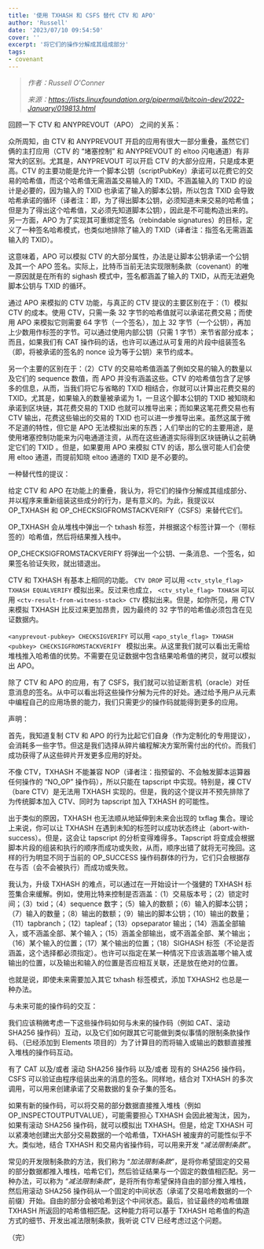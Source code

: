 ```yaml
---
title: '使用 TXHASH 和 CSFS 替代 CTV 和 APO'
author: 'Russell'
date: '2023/07/10 09:54:50'
cover: ''
excerpt: '将它们的操作分解成其组成部分'
tags:
- covenant
---
```



> *作者：Russell O'Conner*
> 
> *来源：<https://lists.linuxfoundation.org/pipermail/bitcoin-dev/2022-January/019813.html>*



回顾一下 CTV 和 ANYPREVOUT（APO） 之间的关系：

众所周知，由 CTV 和 ANYPREVOUT 开启的应用有很大一部分重叠，虽然它们俩的主打应用（CTV 的 “堵塞控制” 和 ANYPREVOUT 的 eltoo 闪电通道）有非常大的区别。尤其是，ANYPREVOUT 可以开启 CTV 的大部分应用，只是成本更高。CTV 的主要功能是允许一个脚本公钥（scriptPubKey）承诺可以花费它的交易的哈希值，而这个哈希值无需涵盖交易输入的 TXID。不涵盖输入的 TXID 的设计是必要的，因为输入的 TXID 也承诺了输入的脚本公钥，所以包含 TXID 会导致哈希承诺的循环（译者注：即，为了得出脚本公钥，必须知道未来交易的哈希值；但是为了得出这个哈希值，又必须先知道脚本公钥），因此是不可能构造出来的。另一方面，APO 为了实现其可重绑定签名（rebindable signatures）的目标，定义了一种签名哈希模式，也类似地排除了输入的 TXID（译者注：指签名无需涵盖输入的 TXID）。

这意味着，APO 可以模拟 CTV 的大部分属性，办法是让脚本公钥承诺一个公钥及其一个 APO 签名。实际上，比特币当前无法实现限制条款（covenant）的唯一原因就是在所有的 sighash 模式中，签名都涵盖了输入的 TXID，从而无法避免脚本公钥与 TXID 的循环。

通过 APO 来模拟的 CTV 功能，与真正的 CTV 提议的主要区别在于：（1）模拟 CTV 的成本。使用 CTV，只需一条 32 字节的哈希值就可以承诺花费交易；而使用 APO 来模拟它则需要 64 字节（一个签名），加上 32 字节（一个公钥），再加上少数用作标签的字节。可以通过使用内部公钥（只需 1 字节）来节省部分成本；而且，如果我们有 CAT 操作码的话，也许可以通过从可复用的片段中组装签名（即，将被承诺的签名的 nonce 设为等于公钥）来节约成本。

另一个主要的区别在于：（2）CTV 的交易哈希值涵盖了例如交易的输入的数量以及它们的 sequence 数值，而 APO 并没有涵盖这些。CTV 的哈希值包含了足够多的信息，从而，当我们将它与省略的 TXID 相结合，你就可以计算出花费交易的 TXID。尤其是，如果输入的数量被承诺为 1，一旦这个脚本公钥的 TXID 被知晓和承诺到区块链，其花费交易的 TXID 也就可以推导出来；而如果这笔花费交易也有 CTV 输出，花费这些输出的交易的 TXID 也可以进一步推导出来。虽然这属于微不足道的特性，但它是 APO 无法模拟出来的东西；人们举出的它的主要用途，是使用堵塞控制功能来为闪电通道注资，从而在这些通道实际得到区块链确认之前确定它们的 TXID 。但是，如果要用 APO 来模拟 CTV 的话，那么很可能人们会使用 eltoo 通道，而提前知晓 eltoo 通道的 TXID 是不必要的。

一种替代性的提议：

给定 CTV 和 APO 在功能上的重叠，我认为，将它们的操作分解成其组成部分、并以程序来重新组装这些成分的行为，是有意义的。为此，我提议以 OP_TXHASH 和 OP_CHECKSIGFROMSTACKVERIFY（CSFS）来替代它们。

OP_TXHASH 会从堆栈中弹出一个 txhash 标签，并根据这个标签计算一个（带标签的）哈希值，然后将结果推入栈中。

OP_CHECKSIGFROMSTACKVERIFY 将弹出一个公钥、一条消息、一个签名，如果签名验证失败，就出错退出。

CTV 和 TXHASH 有基本上相同的功能。 `CTV DROP` 可以用  `<ctv_style_flag> TXHASH EQUALVERIFY`  模拟出来。反过来也成立， `<ctv_style_flag> TXHASH`  可以用  `<ctv-result-from-witness-stack> CTV` 模拟出来。但是，如你所见，用 CTV 来模拟 TXHASH 比反过来更加昂贵，因为最终的 32 字节的哈希值必须包含在见证数据内。

 `<anyprevout-pubkey> CHECKSIGVERIFY` 可以用  `<apo_style_flag> TXHASH <pubkey> CHECKSIGFROMSTACKVERIFY ` 模拟出来。从这里我们就可以看出无需给堆栈推入哈希值的优势。不需要在见证数据中包含结果哈希值的拷贝，就可以模拟出 APO。

除了 CTV 和 APO 的应用，有了 CSFS，我们就可以验证断言机（oracle）对任意消息的签名。从中可以看出将这些操作分解为元件的好处。通过给予用户从元素中编程自己的应用场景的能力，我们只需更少的操作码就能得到更多的应用。

声明：

首先，我知道复制 CTV 和 APO 的行为比起它们自身（作为定制化的专用提议），会消耗多一些字节。但这是我们选择从碎片编程解决方案所需付出的代价。而我们成功获得了从这些碎片开发更多应用的好处。

不像 CTV，TXHASH 不能兼容 NOP（译者注：指预留的、不会触发脚本运算器任何操作的 “NO_OP” 操作码），所以只能在 tapscript 中实现。特别是，裸 CTV（bare CTV）是无法用 TXHASH 实现的。但是，我的这个提议并不预先排除了为传统脚本加入 CTV、同时为 tapscript 加入 TXHASH 的可能性。

出于类似的原因，TXHASH 也无法顺从地延伸到未来会出现的 txflag 集合。理论上来说，你可以让 TXHASH 在遇到未知的标签时以成功状态终止（abort-with-success）。但是，这会让 tapscript 的分析变得难得多。Tapscript 将变成会根据脚本片段的组装和执行的顺序而成功或失败，从而，顺序出错了就将无可挽回。这样的行为明显不同于当前的 OP_SUCCESS 操作码群体的行为，它们只会根据存在与否（会不会被执行）而成功或失败。

我认为，升级 TXHASH 的难点，可以通过在一开始设计一个强健的 TXHASH 标签集合来缓解。例如，使用比特来控制是否涵盖：（1）交易版本号；（2）锁定时间；（3）txid；（4）sequence 数字；（5）输入的数额；（6）输入的脚本公钥；（7）输入的数量；（8）输出的数额；（9）输出的脚本公钥；（10）输出的数量；（11）tapbranch；（12）tapleaf；（13）opseparator 输出；（14）涵盖全部输入，或不涵盖全部、某个输入；（15）涵盖全部输出，或不涵盖全部、某个输出；（16）某个输入的位置；（17）某个输出的位置；（18）SIGHASH 标签（不论是否涵盖，这个选择都必须指定）。也许可以指定在某一种情况下应该涵盖哪个输入或输出的位置，以及输出和输入的位置是否应相互关联，还是放在绝对的位置。

也就是说，即使未来需要加入其它 txhash 标签模式，添加 TXHASH2 也总是一种办法。

与未来可能的操作码的交互：

我们应该稍微考虑一下这些操作码如何与未来的操作码（例如 CAT、滚动 SHA256 操作码）互动，以及它们如何跟其它可能做到类似事情的限制条款操作码、（已经添加到 Elements 项目的）为了计算目的而将输入或输出的数额直接推入堆栈的操作码互动。

有了 CAT 以及/或者 滚动 SHA256 操作码 以及/或者 现有的 SHA256 操作码，CSFS 可以验证由程序组装出来的消息的签名。同样地，结合对 TXHASH 的多次调用，可以用来创建承诺了交易数据的复杂子集的签名。

如果有新的操作码，可以将交易的部分数据直接推入堆栈（例如 OP_INSPECTOUTPUTVALUE），可能需要担心 TXHASH 会因此被淘汰，因为，如果有滚动 SHA256 操作码，就可以模拟出 TXHASH。但是，给定 TXHASH 可以紧凑地创建出大部分交易数据的一个哈希值，TXHASH 被废弃的可能性似乎不大。类似地，结合 TXHASH 和交易内省操作码，可以用来开发 “*减法限制条款*”。

常见的开发限制条款的方法，我们称为 “*加法限制条款*”，是将你希望固定的交易的部分数据都推入堆栈，哈希它们，然后验证结果与一个固定的数值相匹配。另一种办法，可以称为 “*减法限制条款*”，是将所有你希望保持自由的部分推入堆栈，然后用滚动 SHA256 操作码从一个固定的中间状态（承诺了交易哈希数据的一个前缀）开始。自由的部分会被哈希到这个中间状态。最后，验证最终的哈希值跟 TXHASH 所返回的哈希值相匹配。这种能力将可以基于 TXHASH 哈希值的构造方式的细节、开发出减法限制条款，我听说 CTV 已经考虑过这个问题。

（完）

